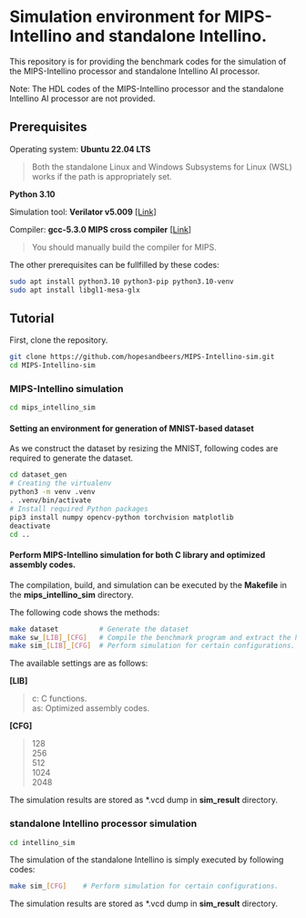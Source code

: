# Simulation environment for MIPS-Intellino and standalone Intellino.
This repository is for providing the benchmark codes for the simulation of the MIPS-Intellino processor and standalone Intellino AI processor.

Note: The HDL codes of the MIPS-Intellino processor and the standalone Intellino AI processor are not provided.


## Prerequisites
Operating system: <b>Ubuntu 22.04 LTS</b>
> Both the standalone Linux and Windows Subsystems for Linux (WSL) works if the path is appropriately set.

<b>Python 3.10</b>

Simulation tool: <b>Verilator v5.009</b> [[Link]](https://verilator.org/guide/latest/install.html)

Compiler: <b>gcc-5.3.0 MIPS cross compiler</b> [[Link]](https://ftp.gnu.org/gnu/gcc/gcc-5.3.0/)
> You should manually build the compiler for MIPS.

The other prerequisites can be fullfilled by these codes:

``` bash
sudo apt install python3.10 python3-pip python3.10-venv
sudo apt install libgl1-mesa-glx
```

## Tutorial

First, clone the repository.

```bash
git clone https://github.com/hopesandbeers/MIPS-Intellino-sim.git
cd MIPS-Intellino-sim
```

### MIPS-Intellino simulation

```bash
cd mips_intellino_sim
```

#### Setting an environment for generation of MNIST-based dataset

As we construct the dataset by resizing the MNIST, following codes are required to generate the dataset.

```bash
cd dataset_gen
# Creating the virtualenv
python3 -m venv .venv
. .venv/bin/activate
# Install required Python packages
pip3 install numpy opencv-python torchvision matplotlib
deactivate
cd ..
```
#### Perform MIPS-Intellino simulation for both C library and optimized assembly codes.

The compilation, build, and simulation can be executed by the <b>Makefile</b> in the <b>mips_intellino_sim</b> directory.

The following code shows the methods:

```bash
make dataset          # Generate the dataset
make sw_[LIB]_[CFG]   # Compile the benchmark program and extract the hex file for simulation.
make sim_[LIB]_[CFG]  # Perform simulation for certain configurations.
```
The available settings are as follows:

<b>[LIB]</b>
> c:  C functions. <br> as: Optimized assembly codes.

<b>[CFG]</b>
> 128 <br> 256 <br> 512 <br> 1024 <br> 2048

The simulation results are stored as *.vcd dump in <b>sim_result</b> directory.

### standalone Intellino processor simulation

```bash
cd intellino_sim
```

The simulation of the standalone Intellino is simply executed by following codes:

```bash
make sim_[CFG]    # Perform simulation for certain configurations.
```

The simulation results are stored as *.vcd dump in <b>sim_result</b> directory.
